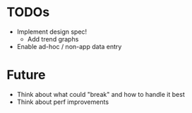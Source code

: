 # TODOs
* Implement design spec!
    * Add trend graphs
* Enable ad-hoc / non-app data entry

# Future
* Think about what could "break" and how to handle it best
* Think about perf improvements
